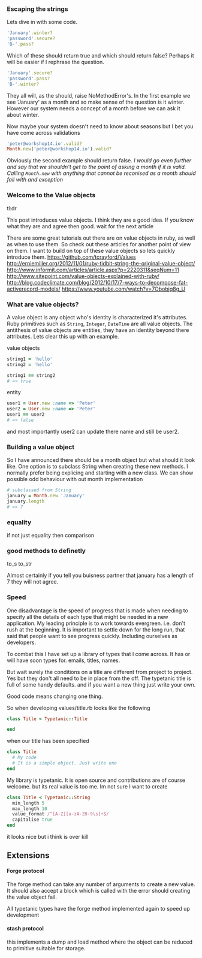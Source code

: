 ### Escaping the strings
Lets dive in with some code.

```rb
'January'.winter?
'password'.secure?
'B-'.pass?
```

Which of these should return true and which should return false? Perhaps it will be easier if I rephrase the question.

```rb
'January'.secure?
'password'.pass?
'B-'.winter?
```
They all will, as the should, raise NoMethodError's. In the first example we see 'January' as a month and so make sense of the question is it winter. However our system needs a concept of a month before we can ask it about winter.

Now maybe your system doesn't need to know about seasons but I bet you have come across validations

```rb
'peter@workshop14.io'.valid?
Month.new('peter@workshop14.io').valid?
```

Obviously the second example should return false.
*I would go even further and say that we shouldn't get to the point of asking a month if it is valid. Calling `Month.new` with anything that cannot be reconised as a month should fail with and exception*



### Welcome to the Value objects
tl:dr

This post introduces value objects. I think they are a good idea. If you know what they are and agree then good. wait for the next article

There are some great tutorials out there are on value objects in ruby, as well as when to use them. So check out these articles for another point of view on them. I want to build on top of these value objects so lets quickly introduce them.
https://github.com/tcrayford/Values
http://erniemiller.org/2012/11/01/ruby-tidbit-string-the-original-value-object/
http://www.informit.com/articles/article.aspx?p=2220311&seqNum=11
http://www.sitepoint.com/value-objects-explained-with-ruby/
http://blog.codeclimate.com/blog/2012/10/17/7-ways-to-decompose-fat-activerecord-models/
https://www.youtube.com/watch?v=7Obobjq8g_U

### What are value objects?
A value object is any object who's identity is characterized it's attributes. Ruby primitives such as `String`, `Integer`, `DateTime` are all value objects. The antithesis of value objects are entities, they have an identity beyond there attributes. Lets clear this up with an example.

value objects
```rb
string1 = 'hello'
string2 = 'hello'

string1 == string2
# => true
```

entity
```rb
user1 = User.new :name => 'Peter'
user2 = User.new :name => 'Peter'
user1 == user2
# => false
```
and most importantly user2 can update there name and still be user2.

### Building a value object
So I have announced there should be a month object but what should it look like.
One option is to subclass String when creating these new methods. I normally prefer being explicing and starting with a new class. We can show possible odd behaviour with out month implementation

```rb
# subclassed from String
january = Month.new 'January'
january.length
# => 7
```

### equality
if not just equality then comparison

### good methods to definetly
to_s
to_str

Almost certainly if you tell you buisness partner that january has a length of 7 they will not agree.

### Speed

One disadvantage is the speed of progress that is made when needing to specify all the details of each type that might be needed in a new application.
My leading principle is to work towards evergreen. i.e. don't rush at the beginning.
It is important to settle down for the long run, that said that people want to see progress quickly. Including ourselves as developers.

To combat this I have set up a library of types that I come across. It has or will have soon types for. emails, titles, names.

But wait surely the conditions on a title are different from project to project.
Yes but they don't all need to be in place from the off.
The typetanic title is full of some handy defaults. and if you want a new thing just write your own.

Good code means changing one thing.

So when developing values/title.rb looks like the following

```rb
class Title < Typetanic::Title

end
```

when our title has been specified
```rb
class Title
  # My code
  # It is a simple object. Just write one
end
```

My library is typetanic. It is open source and contributions are of course welcome.
but its real value is too me. Im not sure I want to create

```rb
class Title < Typetanic::String
  min_length 5
  max_length 10
  value_format /^[A-Z][a-zA-Z0-9\s]+$/
  capitalise true
end
```

it looks nice but i think is over kill

## Extensions

#### Forge protocol
The forge method can take any number of arguments to create a new value. It should also accept a block which is called with the error should creating the value object fail.

All typetanic types have the forge method implemented again to speed up development

#### stash protocol
this implements a dump and load method where the object can be reduced to primitive suitable for storage.
